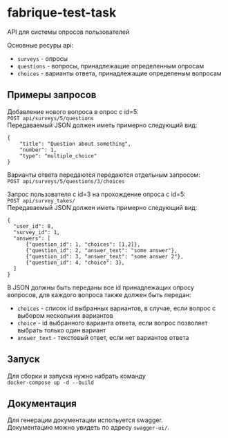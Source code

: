 # fabrique-test-task
API для системы опросов пользователей

Основные ресуры api:
* `surveys` - опросы
* `questions` - вопросы, принадлежащие определенным опросам
* `choices` - варианты ответа, принадлежащие определеным вопросам

## Примеры запросов
Добавление нового вопроса в опрос с id=5:  
`POST api/surveys/5/questions`  
Передаваемый JSON должен иметь примерно следующий вид:  
```
{
    "title": "Question about something",
    "number": 1,
    "type": "multiple_choice"
}
```
Варианты ответа передаются передаются отдельным запросом:  
`POST api/surveys/5/questions/3/choices`

Запрос пользователя с id=3 на прохождение опроса с id=5:  
`POST api/survey_takes/`  
Передаваемый JSON должен иметь примерно следующий вид:
```
{
  "user_id": 8,
  "survey_id": 1,
  "answers": [
      {"question_id": 1, "choices": [1,2]},
      {"question_id": 2, "answer_text": "some answer"},
      {"question_id": 3, "answer_text": "some answer 2"},
      {"question_id": 4, "choice": 3},
  ]
}
```
В JSON должны быть переданы все id принадлежащих опросу вопросов, для каждого вопроса также должен быть передан:
* `choices` - список id выбранных вариантов, в случае, если вопрос с выбором нескольких вариантов
* `choice` - id выбранного варианта ответа, если вопрос позволяет выбрать только один вариант
* `answer_text` - текстовый ответ, если нет вариантов ответа
## Запуск
Для сборки и запуска нужно набрать команду  
`docker-compose up -d --build`
## Документация
Для генерации документации испольуется swagger.  
Документацию можно увидеть по адресу `swagger-ui/`.  
